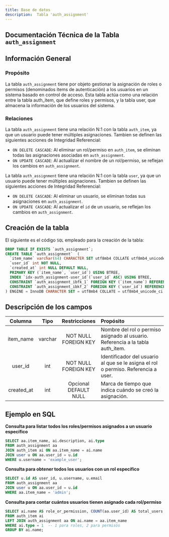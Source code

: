 ```yaml
---
title: Base de datos
description:  Tabla 'auth_assignment'
---
```



## Documentación Técnica de la Tabla `auth_assignment`

## Información General

### Propósito
La tabla `auth_assignment` tiene por objeto gestionar la asignación de roles o permisos (denominados items de autenticación) a los usuarios en un sistema basado en control de acceso. Esta tabla actúa como una relación entre la tabla auth_item, que define roles y permisos, y la tabla user, que almacena la información de los usuarios del sistema.

### Relaciones
La tabla `auth_assignment` tiene una relación N:1 con la tabla `auth_item`, ya que un usuario puede tener múltiples asignaciones.
Tambien se definen las siguientes acciones de Integridad Referencial:
- `ON DELETE CASCADE`: Al eliminar un rol/permiso en `auth_item`, se eliminan todas las asignaciones asociadas en `auth_assignment`.
- `ON UPDATE CASCADE`: Al actualizar el nombre de un rol/permiso, se reflejan los cambios en `auth_assignment`.

La tabla `auth_assignment` tiene una relación N:1 con la tabla `user`, ya que un usuario puede tener múltiples asignaciones.
Tambien se definen las siguientes acciones de Integridad Referencial:
- `ON DELETE CASCADE`:  Al eliminar un usuario, se eliminan todas sus asignaciones en `auth_assignment`.
- `ON UPDATE CASCADE`: Al actualizar el `id` de un usuario, se reflejan los cambios en `auth_assignment`.

## Creación de la tabla
El siguiente es el código `SQL` empleado para la creación de la tabla:
``` sql
DROP TABLE IF EXISTS `auth_assignment`;
CREATE TABLE `auth_assignment`  (
  `item_name` varchar(64) CHARACTER SET utf8mb4 COLLATE utf8mb4_unicode_ci NOT NULL,
  `user_id` int NOT NULL,
  `created_at` int NULL DEFAULT NULL,
  PRIMARY KEY (`item_name`, `user_id`) USING BTREE,
  INDEX `idx-auth_assignment-user_id`(`user_id` ASC) USING BTREE,
  CONSTRAINT `auth_assignment_ibfk_1` FOREIGN KEY (`item_name`) REFERENCES `auth_item` (`name`) ON DELETE CASCADE ON UPDATE CASCADE,
  CONSTRAINT `auth_assignment_ibkf_2` FOREIGN KEY (`user_id`) REFERENCES `user` (`id`) ON DELETE CASCADE ON UPDATE CASCADE
) ENGINE = InnoDB CHARACTER SET = utf8mb4 COLLATE = utf8mb4_unicode_ci ROW_FORMAT = Dynamic;
```

## Descripción de los campos
|Columna	|Tipo		|Restricciones	|Propósito	|
|:-------------:|:-------------:|:-------------:|:-------------|
|item_name		|varchar		|NOT NULL<br>FOREIGN KEY	|Nombre del rol o permiso asignado al usuario. Referencia a la tabla auth_item.|
|user_id	|int	|NOT NULL<br>FOREIGN KEY	|Identificador del usuario al que se le asigna el rol o permiso. Referencia a user.|
|created_at	|int	|Opcional<br>DEFAULT NULL	|Marca de tiempo que indica cuándo se creó la asignación.|

## Ejemplo en SQL
**Consulta para listar todos los roles/permisos asignados a un usuario específico**
``` sql
SELECT aa.item_name, ai.description, ai.type
FROM auth_assignment aa
JOIN auth_item ai ON aa.item_name = ai.name
JOIN user u ON aa.user_id = u.id
WHERE u.username = 'example_user';
```

**Consulta para obtener todos los usuarios con un rol específico**
``` sql
SELECT u.id AS user_id, u.username, u.email
FROM auth_assignment aa
JOIN user u ON aa.user_id = u.id
WHERE aa.item_name = 'admin';
```  

**Consulta para contar cuántos usuarios tienen asignado cada rol/permiso**
``` sql
SELECT ai.name AS role_or_permission, COUNT(aa.user_id) AS total_users
FROM auth_item ai
LEFT JOIN auth_assignment aa ON ai.name = aa.item_name
WHERE ai.type = 1  -- 1 para roles, 2 para permisos
GROUP BY ai.name;
```  
